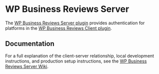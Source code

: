 # WP Business Reviews Server

The [WP Business Reviews Server plugin](https://github.com/wordimpress/wp-business-reviews-server) provides authentication for platforms in the [WP Business Reviews Client plugin](https://github.com/wordimpress/wp-business-reviews).

## Documentation

For a full explanation of the client-server relationship, local development instructions, and production setup instructions, see the [WP Business Reviews Server Wiki](https://github.com/WordImpress/WP-Business-Reviews-Server/wiki).
